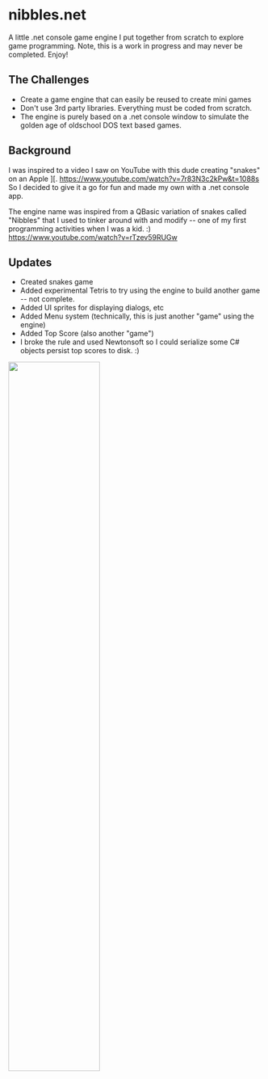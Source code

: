 # nibbles.net
A little .net console game engine I put together from scratch to explore game programming. Note, this is a work in progress and may never be completed.  Enjoy!

## The Challenges
 - Create a game engine that can easily be reused to create mini games
 - Don't use 3rd party libraries.  Everything must be coded from scratch.
 - The engine is purely based on a .net console window to simulate the golden age of oldschool DOS text based games.

## Background
I was inspired to a video I saw on YouTube with this dude creating "snakes" on an Apple ][.
https://www.youtube.com/watch?v=7r83N3c2kPw&t=1088s  So I decided to give it a go for fun and made my own with a .net console app.

The engine name was inspired from a QBasic variation of snakes called "Nibbles" that I used to tinker around with and modify -- one of my first programming activities when I was a kid. :)
https://www.youtube.com/watch?v=rTzev59RUGw

## Updates
- Created snakes game
- Added experimental Tetris to try using the engine to build another game -- not complete.
- Added UI sprites for displaying dialogs, etc
- Added Menu system (technically, this is just another "game" using the engine)
- Added Top Score (also another "game")
- I broke the rule and used Newtonsoft so I could serialize some C# objects persist top scores to disk. :)

<img src="https://github.com/MetalHexx/nibbles.net/blob/main/nibbles-promo.bmp?raw=true" style=" width:60% ; height:60% " >
